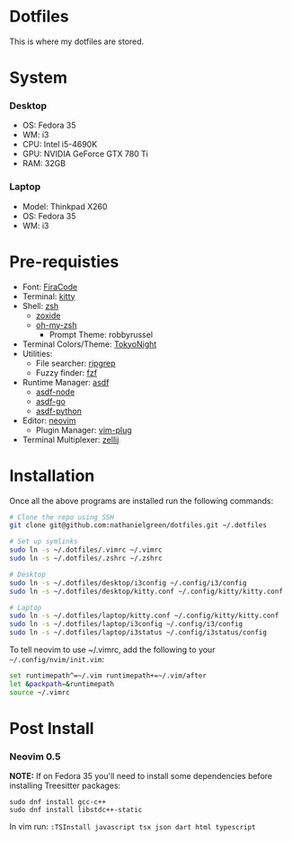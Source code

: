 # Dotfiles

This is where my dotfiles are stored.

# System

### Desktop

- OS: Fedora 35
- WM: i3
- CPU: Intel i5-4690K
- GPU: NVIDIA GeForce GTX 780 Ti
- RAM: 32GB

### Laptop

- Model: Thinkpad X260
- OS: Fedora 35
- WM: i3

# Pre-requisties

- Font: [FiraCode](https://github.com/tonsky/FiraCode/wiki/Linux-instructions#installing-with-a-package-manager)
- Terminal: [kitty](https://sw.kovidgoyal.net/kitty/)
- Shell: [zsh](https://www.zsh.org/)
  - [zoxide](https://github.com/ajeetdsouza/zoxide)
  - [oh-my-zsh](https://ohmyz.sh/)
    - Prompt Theme: robbyrussel
- Terminal Colors/Theme: [TokyoNight](https://github.com/folke/tokyonight.nvim)
- Utilities:
  - File searcher: [ripgrep](https://github.com/BurntSushi/ripgrep)
  - Fuzzy finder: [fzf](https://github.com/junegunn/fzf)
- Runtime Manager: [asdf](https://asdf-vm.com/)
  - [asdf-node](https://github.com/asdf-vm/asdf-nodejs)
  - [asdf-go](https://github.com/kennyp/asdf-golang)
  - [asdf-python](https://github.com/danhper/asdf-python)
- Editor: [neovim](https://github.com/neovim/neovim)
  - Plugin Manager: [vim-plug](https://github.com/junegunn/vim-plug)
- Terminal Multiplexer: [zellij](https://zellij.dev/)

# Installation

Once all the above programs are installed run the following commands:

```bash
# Clone the repo using SSH
git clone git@github.com:nathanielgreen/dotfiles.git ~/.dotfiles

# Set up symlinks
sudo ln -s ~/.dotfiles/.vimrc ~/.vimrc
sudo ln -s ~/.dotfiles/.zshrc ~/.zshrc

# Desktop
sudo ln -s ~/.dotfiles/desktop/i3config ~/.config/i3/config
sudo ln -s ~/.dotfiles/desktop/kitty.conf ~/.config/kitty/kitty.conf

# Laptop
sudo ln -s ~/.dotfiles/laptop/kitty.conf ~/.config/kitty/kitty.conf
sudo ln -s ~/.dotfiles/laptop/i3config ~/.config/i3/config
sudo ln -s ~/.dotfiles/laptop/i3status ~/.config/i3status/config
```

To tell neovim to use ~/.vimrc, add the following to your
`~/.config/nvim/init.vim`:

```bash
set runtimepath^=~/.vim runtimepath+=~/.vim/after
let &packpath=&runtimepath
source ~/.vimrc
```

# Post Install

### Neovim 0.5

**NOTE:** If on Fedora 35 you'll need to install some dependencies before
installing Treesitter packages:

```
sudo dnf install gcc-c++
sudo dnf install libstdc++-static
```

In vim run: `:TSInstall javascript tsx json dart html typescript`
